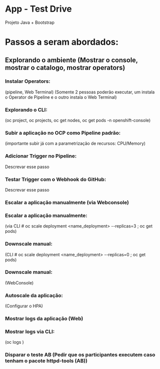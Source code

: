 # App - Test Drive
Projeto Java + Bootstrap 

# Passos a seram abordados:

## Explorando o ambiente (Mostrar o console, mostrar o catalogo, mostrar operators)

### Instalar Operators: 
(pipeline, Web Terminal) (Somente 2 pessoas poderão executar, um instala o Operator de Pipeline e o outro instala o Web Terminal)

### Explorando o CLI:
(oc project, oc projects, oc get nodes, oc get pods -n openshift-console)

### Subir a aplicação no OCP como Pipeline padrão:
(importante subir já com a parametrização de recursos: CPU/Memory)

### Adicionar Trigger no Pipeline:
Descrevar esse passo

### Testar Trigger com o Webhook do GitHub:
Descrevar esse passo

### Escalar a aplicação manualmente (via Webconsole)

### Escalar a aplicação manualmente:
(via CLI # oc scale deployment <name_deployment> --replicas=3 ; oc get pods)

### Downscale manual:
(CLI # oc scale deployment <name_deployment> --replicas=0 ; oc get pods)

### Downscale manual:
(WebConsole)

### Autoscale da aplicação:
(Configurar o HPA)

### Mostrar logs da aplicação (Web)

### Mostrar logs via CLI:
(oc logs <pod>)
  
### Disparar o teste AB (Pedir que os participantes executem caso tenham o pacote httpd-tools (AB))
